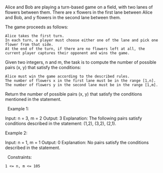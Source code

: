 Alice and Bob are playing a turn-based game on a field, with two lanes of flowers between them. There are x flowers in the first lane between Alice and Bob, and y flowers in the second lane between them.



The game proceeds as follows:


	Alice takes the first turn.
	In each turn, a player must choose either one of the lane and pick one flower from that side.
	At the end of the turn, if there are no flowers left at all, the current player captures their opponent and wins the game.


Given two integers, n and m, the task is to compute the number of possible pairs (x, y) that satisfy the conditions:


	Alice must win the game according to the described rules.
	The number of flowers x in the first lane must be in the range [1,n].
	The number of flowers y in the second lane must be in the range [1,m].


Return the number of possible pairs (x, y) that satisfy the conditions mentioned in the statement.

 
Example 1:

Input: n = 3, m = 2
Output: 3
Explanation: The following pairs satisfy conditions described in the statement: (1,2), (3,2), (2,1).


Example 2:

Input: n = 1, m = 1
Output: 0
Explanation: No pairs satisfy the conditions described in the statement.


 
Constraints:


	1 <= n, m <= 105

